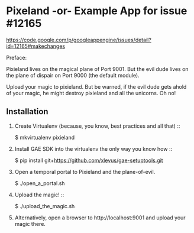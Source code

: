 Pixeland -or- Example App for issue #12165
==========================================

https://code.google.com/p/googleappengine/issues/detail?id=12165#makechanges

Preface:

Pixieland lives on the magical plane of Port 9001. But the evil dude lives on
the plane of dispair on Port 9000 (the default module).

Upload your magic to pixieland. But be warned, if the evil dude gets ahold of
your magic, he might destroy pixieland and all the unicorns. Oh no!

Installation
------------

 1. Create Virtualenv (because, you know, best practices and all that) ::

      $ mkvirtualenv pixieland

 2. Install GAE SDK into the virtualenv the only way you know how ::
 
      $ pip install git+https://github.com/xlevus/gae-setuptools.git

 3. Open a temporal portal to Pixieland and the plane-of-evil.

      $ ./open_a_portal.sh

 4. Upload the magic! ::

      $ ./upload_the_magic.sh

 5. Alternatively, open a browser to http://localhost:9001 and upload your
    magic there.

